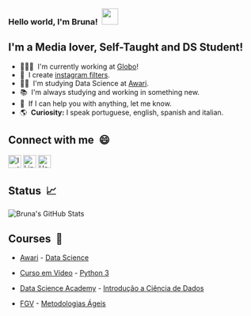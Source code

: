 ### Hello world, I'm Bruna! &nbsp;<img width="33px" src="https://user-images.githubusercontent.com/1303154/88677602-1635ba80-d120-11ea-84d8-d263ba5fc3c0.gif" /> ###

## I'm a Media lover, Self-Taught and DS Student! ##

- 👨🏻‍💻&nbsp; I'm currently working at [Globo][intership]!
-    📍&nbsp; I create [instagram filters][website].
- ✍🏻&nbsp; I'm studying Data Science at [Awari][awari].
- 📚&nbsp; I'm always studying and working in something new.
- 💜&nbsp; If I can help you with anything, let me know.
- 🌎&nbsp; **Curiosity:** I speak portuguese, english, spanish and italian.

## Connect with me &nbsp;😄 ##

[<img alt="Instagram" height="26px" src="https://img.shields.io/badge/-@bruna_kuntz-e84393?style=flat&labelColor=e84393&logo=instagram&logoColor=white" />][instagram]
[<img alt="LinkedIn" height="26px" src="https://img.shields.io/badge/-LinkedIn-blue?style=flat&labelColor=blue&logo=Linkedin&logoColor=white&link=https://www.linkedin.com/in/bruna-kuntz-90210b175/" />][linkedin]
[<img alt="Hotmail" height="26px" src="https://img.shields.io/badge/-Hotmail-c14438?style=flat&labelColor=c14438&logo=Gmail&logoColor=white&link=mailto:brunak.mathias@hotmail.com" />](mailto:brunak.mathias@hotmail.com)

## Status &nbsp;📈 ##
<img align = "center" alt = "Bruna's GitHub Stats" src = "https://github-readme-stats.vercel.app/api?username=BrunaKuntz&count_private=true&show_icons=true&hide_border=true&title_color=449DD1&icon_color=449DD1&bg_color=00000000&text_color=449DD1" />

## Courses &nbsp;🚀 ##

- [Awari][awari] - [Data Science][cursodatascience]

- [Curso em Vídeo](cursoemvideo) - [Python 3][certificadopy]

- [Data Science Academy](DSA) - [Introdução a Ciência de Dados][CertificadoDSA]

- [FGV](FGV) - [Metodologias Ágeis][cursofgv]

<!-- Links -->
[intership]: https://globoesporte.globo.com/
[website]: https://www.facebook.com/sparkarhub/portfolios/ig/bruna_kuntz/
[githubProfile]: https://github.com/BrunaKuntz
[instagram]: https://www.instagram.com/bruna_kuntz/
[linkedin]: https://www.linkedin.com/in/bruna-kuntz-90210b175/
[awari]: https://awari.com.br/
[cursodatascience]: https://awari.com.br/curso-data-science/
[cursoemvideo]: https://www.cursoemvideo.com/
[certificadopy]: https://drive.google.com/file/d/1U7c-wu7wKbu9WBhcLtlCZVVwvhM5-UEH/view?usp=sharing
[DSA]: https://www.datascienceacademy.com.br/
[CertificadoDSA]: https://drive.google.com/file/d/1VosmgWdL7Pf4-yFI--2JSxKyGJAkYZx1/view?usp=sharing
[FGV]: https://portal.fgv.br/en
[cursofgv]: https://educacao-executiva.fgv.br/cursos/online/curta-media-duracao-online/metodos-ageis
